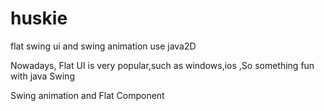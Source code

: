 # huskie
flat swing ui and swing animation use java2D

Nowadays, Flat UI is very popular,such as windows,ios ,So something fun with java Swing

Swing animation and Flat Component
